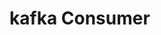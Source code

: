 # kafka Consumer


<!--stackedit_data:
eyJoaXN0b3J5IjpbLTE5Njg2NzE3MywtNjM3MzM2MDA2LC04Mj
I4MTgyNDAsLTIwNzMzNTQ2NzgsMTI1NzkxMzc2OCwtNzM0MjYz
MTkzLDE3MTcyMTk3NzQsLTkzOTczNjE1OCwtMTAwOTY0NTAxMy
wtNzkyMDk4OTAyLC0xNjE2NjI4ODE2LC0xMDI4MDYyOTI1LDE4
MDMzNTQ1MjYsLTQyNjc1OTY4MywtMTI1NzEwMTAzNSwxNjM4OT
IzOTAzLC0xNTg5Nzg2NTE4LDYxMTAwOTM2MywxMTY4NDk4MjAy
LDc1MjI0OTcxNV19
-->